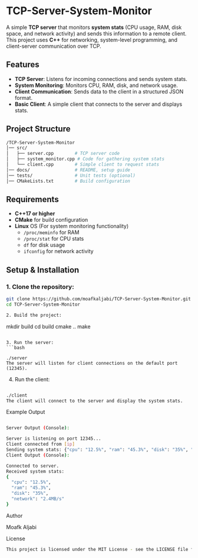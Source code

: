 # TCP-Server-System-Monitor

A simple **TCP server** that monitors **system stats** (CPU usage, RAM, disk space, and network activity) and sends this information to a remote client.
This project uses **C++** for networking, system-level programming, and client-server communication over TCP.






##  Features

- **TCP Server**: Listens for incoming connections and sends system stats.
- **System Monitoring**: Monitors CPU, RAM, disk, and network usage.
- **Client Communication**: Sends data to the client in a structured JSON format.
- **Basic Client**: A simple client that connects to the server and displays stats.





##  Project Structure
```bash
/TCP-Server-System-Monitor
│── src/                  
│   ├── server.cpp        # TCP server code
│   ├── system_monitor.cpp # Code for gathering system stats
│   └── client.cpp        # Simple client to request stats
│── docs/                 # README, setup guide
│── tests/                # Unit tests (optional)
│── CMakeLists.txt        # Build configuration
```



##  Requirements

- **C++17 or higher**  
- **CMake** for build configuration
- **Linux** OS (For system monitoring functionality)
  - `/proc/meminfo` for RAM
  - `/proc/stat` for CPU stats
  - `df` for disk usage
  - `ifconfig` for network activity
 


##  Setup & Installation


### 1. Clone the repository:

```bash
git clone https://github.com/moafkaljabi/TCP-Server-System-Monitor.git
cd TCP-Server-System-Monitor
```


```bash
2. Build the project:
```

mkdir build
cd build
cmake ..
make
```

3. Run the server:
```bash

./server
The server will listen for client connections on the default port (12345).
```



4. Run the client:
```bash

./client
The client will connect to the server and display the system stats.
```



Example Output
```bash

Server Output (Console):

Server is listening on port 12345...
Client connected from [ip]
Sending system stats: {"cpu": "12.5%", "ram": "45.3%", "disk": "35%", "network": "2.4MB/s"}
Client Output (Console):

Connected to server.
Received system stats: 
{
  "cpu": "12.5%",
  "ram": "45.3%",
  "disk": "35%",
  "network": "2.4MB/s"
}
```





Author

Moafk Aljabi





 License

```bash
This project is licensed under the MIT License - see the LICENSE file for details.
```




